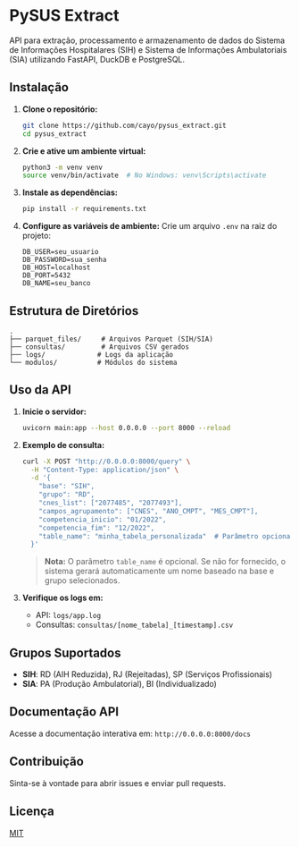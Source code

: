 # PySUS Extract

API para extração, processamento e armazenamento de dados do Sistema de Informações Hospitalares (SIH) e Sistema de Informações Ambulatoriais (SIA) utilizando FastAPI, DuckDB e PostgreSQL.

## **Instalação**

1. **Clone o repositório:**
    ```bash
    git clone https://github.com/cayo/pysus_extract.git
    cd pysus_extract
    ```

2. **Crie e ative um ambiente virtual:**
    ```bash
    python3 -m venv venv
    source venv/bin/activate  # No Windows: venv\Scripts\activate
    ```

3. **Instale as dependências:**
    ```bash
    pip install -r requirements.txt
    ```

4. **Configure as variáveis de ambiente:**
    Crie um arquivo `.env` na raiz do projeto:
    ```env
    DB_USER=seu_usuario
    DB_PASSWORD=sua_senha
    DB_HOST=localhost
    DB_PORT=5432
    DB_NAME=seu_banco
    ```

## **Estrutura de Diretórios**
```
.
├── parquet_files/     # Arquivos Parquet (SIH/SIA)
├── consultas/         # Arquivos CSV gerados
├── logs/             # Logs da aplicação
└── modulos/          # Módulos do sistema
```

## **Uso da API**

1. **Inicie o servidor:**
    ```bash
    uvicorn main:app --host 0.0.0.0 --port 8000 --reload
    ```

2. **Exemplo de consulta:**
    ```bash
    curl -X POST "http://0.0.0.0:8000/query" \
      -H "Content-Type: application/json" \
      -d '{
        "base": "SIH",
        "grupo": "RD",
        "cnes_list": ["2077485", "2077493"],
        "campos_agrupamento": ["CNES", "ANO_CMPT", "MES_CMPT"],
        "competencia_inicio": "01/2022",
        "competencia_fim": "12/2022",
        "table_name": "minha_tabela_personalizada"  # Parâmetro opcional
      }'
    ```

    > **Nota:** O parâmetro `table_name` é opcional. Se não for fornecido, o sistema gerará automaticamente um nome baseado na base e grupo selecionados.

3. **Verifique os logs em:**
    - API: `logs/app.log`
    - Consultas: `consultas/[nome_tabela]_[timestamp].csv`

## **Grupos Suportados**

- **SIH**: RD (AIH Reduzida), RJ (Rejeitadas), SP (Serviços Profissionais)
- **SIA**: PA (Produção Ambulatorial), BI (Individualizado)

## **Documentação API**

Acesse a documentação interativa em: `http://0.0.0.0:8000/docs`

## **Contribuição**

Sinta-se à vontade para abrir issues e enviar pull requests.

## **Licença**

[MIT](LICENSE)
